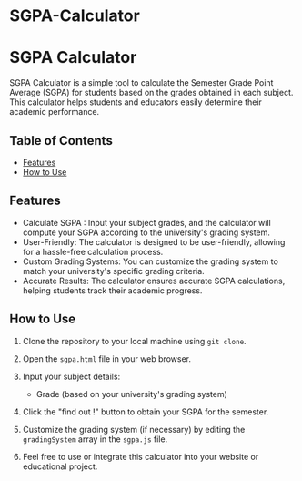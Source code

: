 # SGPA-Calculator
# SGPA Calculator

SGPA Calculator is a simple tool to calculate the Semester Grade Point Average (SGPA) for students based on the grades obtained in each subject. This calculator helps students and educators easily determine their academic performance.

## Table of Contents
- [Features](#features)
- [How to Use](#how-to-use)
  

## Features
- Calculate SGPA : Input your subject grades, and the calculator will compute your SGPA according to the university's grading system.
- User-Friendly: The calculator is designed to be user-friendly, allowing for a hassle-free calculation process.
- Custom Grading Systems: You can customize the grading system to match your university's specific grading criteria.
- Accurate Results: The calculator ensures accurate SGPA calculations, helping students track their academic progress.

## How to Use
1. Clone the repository to your local machine using `git clone`.

2. Open the `sgpa.html` file in your web browser.

3. Input your subject details:

   - Grade (based on your university's grading system)
  

4. Click the "find out !" button to obtain your SGPA for the semester.

5. Customize the grading system (if necessary) by editing the `gradingSystem` array in the `sgpa.js` file.

6. Feel free to use or integrate this calculator into your website or educational project.


